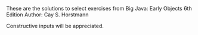 These are the solutions to select exercises from
Big Java: Early Objects 6th Edition
Author: Cay S. Horstmann

Constructive inputs will be appreciated.
